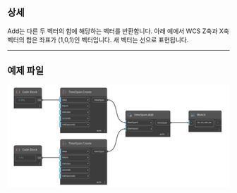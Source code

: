 ## 상세
Add는 다른 두 벡터의 합에 해당하는 벡터를 반환합니다. 아래 예에서 WCS Z축과 X축 벡터의 합은 좌표가 (1,0,1)인 벡터입니다. 새 벡터는 선으로 표현됩니다.
___
## 예제 파일

![Add](./DSCore.TimeSpan.Add_img.jpg)


